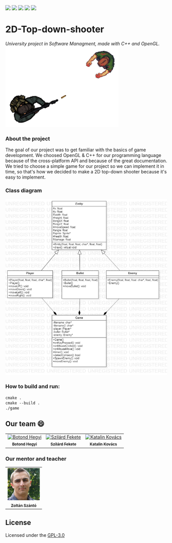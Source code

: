 <p> 
  <img src="https://img.shields.io/github/languages/top/HbotondS/2D-Top-down-shooter">
  <img src="https://img.shields.io/github/v/tag/HbotondS/2D-Top-down-shooter" />
  <img src="https://img.shields.io/github/last-commit/HbotondS/2D-Top-down-shooter" />
  <img src="https://img.shields.io/github/issues-pr-closed/HbotondS/2D-Top-down-shooter" />
  <img src="https://img.shields.io/github/stars/hbotonds/2D-Top-down-shooter?style=social">
</p>
 
# 2D-Top-down-shooter
*University project in Software Managment, made with C++ and OpenGL.*
</br>
<img src="./misc/screenshot1.png" />

### About the project
The goal of our project was to get familiar with the basics of game development. We choosed OpenGL & C++ for our programming language because of the cross-platform API and because of the great documentation. We tried to choose a simple game for our project so we can implement it in time, so that's how we decided to make a 2D top-down shooter because it's easy to implement.

### Class diagram
<img src="./misc/GameClassDiagram.jpg" />

### How to build and run:
```
cmake .
cmake --build .
./game
```

## Our team :smile:
<table>
  <tr>
    <td align="center"><a href="https://github.com/HbotondS"><img src="https://avatars2.githubusercontent.com/u/36891185?s=460&v=4" width="100px;" alt="Botond Hegyi"/><br /><sub><b>Botond Hegyi</b></sub></a><br /></td>
    <td align="center"><a href="https://github.com/feketeszili"><img src="https://avatars0.githubusercontent.com/u/32087212?s=460&v=4" width="100px;" alt="Szilárd Fekete"/><br /><sub><b>Szilárd Fekete</b></sub></a><br /></td>
    <td align="center"><a href="https://github.com/kati1989"><img src="https://avatars1.githubusercontent.com/u/56889441?s=460&v=4" width="100px;" alt="Katalin Kovács"/><br /><sub><b>Katalin Kovács</b></sub></a><br /></td>
  </tr>
</table>

### Our mentor and teacher
<table>
  <tr>
    <td align="center"><a href="https://zszanto.github.io/"><img src="https://github.com/zszanto/zszanto.github.io/blob/master/authors/admin/avatar_huff4050c84021aa42d86de6ab7f382f2d_480434_270x270_fill_q75_lanczos_center.jpg" width="100px;" alt="Zoltán Szántó"/><br /><sub><b>Zoltán Szántó</b></sub></a></td>
  </tr>
</table>

## License
Licensed under the [GPL-3.0](LICENSE)
